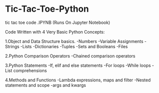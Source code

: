 # Tic-Tac-Toe-Python
tic tac toe code .IPYNB (Runs On Jupyter Notebook)

Code Written with  4 Very Basic Python Concepts:

1.Object and Data Structure basics.
-Numbers
-Variable Assignments
-Strings
-Lists
-Dictionaries
-Tuples
-Sets and Booleans
-Files

2.Python Comparison Operators
-Chained comparison operators

3.Python Statements
-If, elif and else statements
-For loops
-While loops
-List comprehensions

4.Methods and Functions
-Lambda expressions, maps and filter
-Nested statements and scope
-args and kwargs
